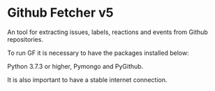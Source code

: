 # Github Fetcher v5
An tool for extracting issues, labels, reactions and events from Github repositories.

To run GF it is necessary to have the packages installed below:

Python 3.7.3 or higher,
Pymongo and
PyGithub.

It is also important to have a stable internet connection.
